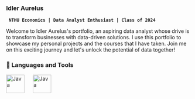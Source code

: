 ### Idler Aurelus 
**` NTHU Economics | Data Analyst Enthusiast | Class of 2024`**

Welcome to Idler Aurelus's portfolio, an aspiring data analyst whose drive is to transform businesses with data-driven solutions. I use this portfolio to showcase my personal projects and the courses that I have taken.  Join me on this exciting journey and let's unlock the potential of data together!

### 🧰 Languages and Tools
<img align="left" alt="Java" width="50px" style="padding-right:20px;" src="https://cdn.jsdelivr.net/gh/devicons/devicon/icons/mysql/mysql-original-wordmark.svg" />
<img align="left" alt="Java" width="50px" style="padding-right:20px;" src="![image](https://github.com/Idler-ai/Idler-ai/assets/124128852/64cfd91e-6a8d-46c2-be53-349632fa2835)
" />
          

          

<!--
**Idler-ai/Idler-ai** is a ✨ _special_ ✨ repository because its `README.md` (this file) appears on your GitHub profile.

Here are some ideas to get you started:

- 🔭 I’m currently working on ...
- 🌱 I’m currently learning ...
- 👯 I’m looking to collaborate on ...
- 🤔 I’m looking for help with ...
- 💬 Ask me about ...
- 📫 How to reach me: ...
- 😄 Pronouns: ...
- ⚡ Fun fact: ...
-->
